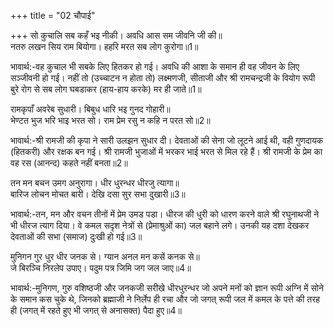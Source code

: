 +++
title = "02 चौपाई"

+++
सो कुचालि सब कहँ भइ नीकी। अवधि आस सम जीवनि जी की॥  
नतरु लखन सिय राम बियोगा। हहरि मरत सब लोग कुरोगा॥1॥  

भावार्थ:-वह कुचाल भी सबके लिए हितकर हो गई। अवधि की आशा के समान ही वह जीवन के लिए सञ्जीवनी हो गई। नहीं तो (उच्चाटन न होता तो) लक्ष्मणजी, सीताजी और श्री रामचन्द्रजी के वियोग रूपी बुरे रोग से सब लोग घबडाकर (हाय-हाय करके) मर ही जाते॥1॥  

रामकृपाँ अवरेब सुधारी। बिबुध धारि भइ गुनद गोहारी॥  
भेण्टत भुज भरि भाइ भरत सो। राम प्रेम रसु न कहि न परत सो॥2॥  

भावार्थ:-श्री रामजी की कृपा ने सारी उलझन सुधार दी। देवताओं की सेना जो लूटने आई थी, वही गुणदायक (हितकरी) और रक्षक बन गई। श्री रामजी भुजाओं में भरकर भाई भरत से मिल रहे हैं। श्री रामजी के प्रेम का वह रस (आनन्द) कहते नहीं बनता॥2॥  

तन मन बचन उमग अनुरागा। धीर धुरन्धर धीरजु त्यागा॥  
बारिज लोचन मोचत बारी। देखि दसा सुर सभा दुखारी॥3॥  

भावार्थ:-तन, मन और वचन तीनों में प्रेम उमड पडा। धीरज की धुरी को धारण करने वाले श्री रघुनाथजी ने भी धीरज त्याग दिया। वे कमल सदृश नेत्रों से (प्रेमाश्रुओं का) जल बहाने लगे। उनकी यह दशा देखकर देवताओं की सभा (समाज) दुःखी हो गई॥3॥  

मुनिगन गुर धुर धीर जनक से। ग्यान अनल मन कसें कनक से॥  
जे बिरञ्चि निरलेप उपाए। पदुम पत्र जिमि जग जल जाए॥4॥  

भावार्थ:-मुनिगण, गुरु वशिष्ठजी और जनकजी सरीखे धीरधुरन्धर जो अपने मनों को ज्ञान रूपी अग्नि में सोने के समान कस चुके थे, जिनको ब्रह्माजी ने निर्लेप ही रचा और जो जगत्‌ रूपी जल में कमल के पत्ते की तरह ही (जगत्‌ में रहते हुए भी जगत्‌ से अनासक्त) पैदा हुए॥4॥  
